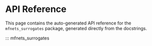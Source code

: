 # API Reference

This page contains the auto-generated API reference for the `mfnets_surrogates` package, generated directly from the docstrings.

::: mfnets_surrogates
